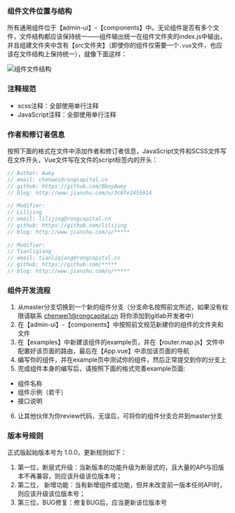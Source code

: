 ### 组件文件位置与结构

所有通用组件位于【admin-ui】-【components】中。无论组件是否有多个文件，文件结构都应该保持统一——组件输出统一在组件文件夹的index.js中输出，并且组建文件夹中含有【src文件夹】（即使你的组件仅需要一个`.vue`文件，也应该在文件结构上保持统一），就像下面这样：

![组件文件结构](http://upload-images.jianshu.io/upload_images/3094907-002a5b48ef2162d0.png?imageMogr2/auto-orient/strip%7CimageView2/2/w/1240)

### 注释规范

* scss注释：全部使用单行注释
* JavaScript注释：全部使用单行注释

### 作者和修订者信息

按照下面的格式在文件中添加作者和修订者信息，JavaScript文件和SCSS文件写在文件开头，Vue文件写在文件的script标签内的开头：

```js
// Author: Awey
// email: chenwei@rongcapital.cn
// github: https://github.com/BboyAwey
// blog: http://www.jianshu.com/u/3c8fe1455914
 
// Modifier:
// Lilijing
// email: lilijing@rongcapital.cn
// github: https://github.com/lilijing
// blog: http://www.jianshu.com/u/*****
 
// Modifier:
// Tianliqiang
// email: tianliqiang@rongcapital.cn
// github: https://github.com/*****
// blog: http://www.jianshu.com/u/*****
```

### 组件开发流程

1. 从master分支切换到一个新的组件分支（分支命名按照前文所述，如果没有权限请联系 chenwei1@rongcapital.cn 将你添加到gitlab开发者中）
2. 在【admin-ui】-【components】中按照前文规范新建你的组件的文件夹和文件
3. 在【examples】中新建该组件的example页，并在【router.map.js】文件中配置好该页面的路由，最后在【App.vue】中添加该页面的导航
4. 编写你的组件，并在example页中测试你的组件，然后正常提交到你的分支上
5. 完成组件本身的编写后，请按照下面的格式完善example页面:
  * 组件名称
  * 组件示例（若干）
  * 接口说明
6. 让其他伙伴为你review代码，无误后，可将你的组件分支合并到master分支

### 版本号规则

正式版起始版本号为 1.0.0，更新规则如下：

1. 第一位，断层式升级：当新版本的功能升级为断层式的，且大量的API与旧版本不再兼容，则应该升级该位版本号；
2. 第二位， 新增功能：当有新增组件或功能，但并未改变前一版本任何API时，则应该升级该位版本号；
3. 第三位，BUG修复：修复BUG后，应当更新该位版本号
